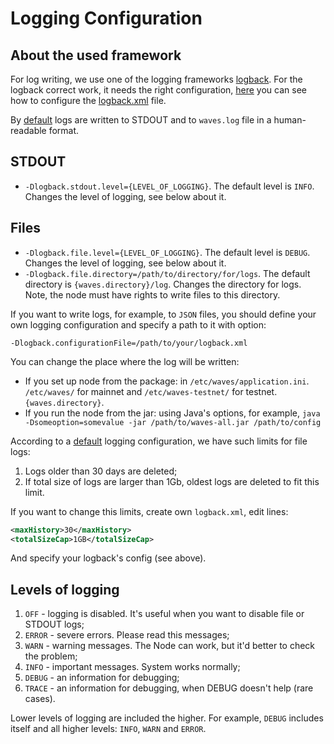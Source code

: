 # Logging Configuration

## About the used framework

For log writing, we use one of the logging frameworks [logback](https://logback.qos.ch/documentation.html). For the logback correct work, it needs the right configuration, [here](https://logback.qos.ch/manual/configuration.html) you can see how to configure the [logback.xml](https://github.com/wavesplatform/Waves/blob/master/src/main/resources/logback.xml) file.

By [default](https://github.com/wavesplatform/Waves/blob/master/src/main/resources/logback.xml) logs are written to STDOUT and to `waves.log` file in a human-readable format.

## STDOUT

* `-Dlogback.stdout.level={LEVEL_OF_LOGGING}`. The default level is `INFO`. Changes the level of logging, see below about it.

## Files

* `-Dlogback.file.level={LEVEL_OF_LOGGING}`. The default level is `DEBUG`. Changes the level of logging, see below about it.
* `-Dlogback.file.directory=/path/to/directory/for/logs`. The default directory is `{waves.directory}/log`.
  Changes the directory for logs. Note, the node must have rights to write files to this directory.

If you want to write logs, for example, to `JSON` files, you should define your own logging configuration and specify a path to it with option:

```
-Dlogback.configurationFile=/path/to/your/logback.xml
```

You can change the place where the log will be written:

* If you set up node from the package: in `/etc/waves/application.ini`.
`/etc/waves/` for mainnet and `/etc/waves-testnet/` for testnet. `{waves.directory}`.
* If you run the node from the jar: using Java's options, for example, `java -Dsomeoption=somevalue -jar /path/to/waves-all.jar /path/to/config`

According to a [default](https://github.com/wavesplatform/Waves/blob/master/src/main/resources/logback.xml) logging configuration, we have such limits for file logs:  
1. Logs older than 30 days are deleted;  
2. If total size of logs are larger than 1Gb, oldest logs are deleted to fit this limit.

If you want to change this limits, create own `logback.xml`, edit lines:

```xml
<maxHistory>30</maxHistory>
<totalSizeCap>1GB</totalSizeCap>
```

And specify your logback's config \(see above\).

## Levels of logging

1. `OFF` - logging is disabled. It's useful when you want to disable file or STDOUT logs;
2. `ERROR` - severe errors. Please read this messages; 
3. `WARN` - warning messages. The Node can work, but it'd better to check the problem;
4. `INFO` - important messages. System works normally;
5. `DEBUG` - an information for debugging;
6. `TRACE` - an information for debugging, when DEBUG doesn't help \(rare cases\).

Lower levels of logging are included the higher. For example, `DEBUG` includes itself and all higher levels: `INFO`, `WARN` and `ERROR`.

